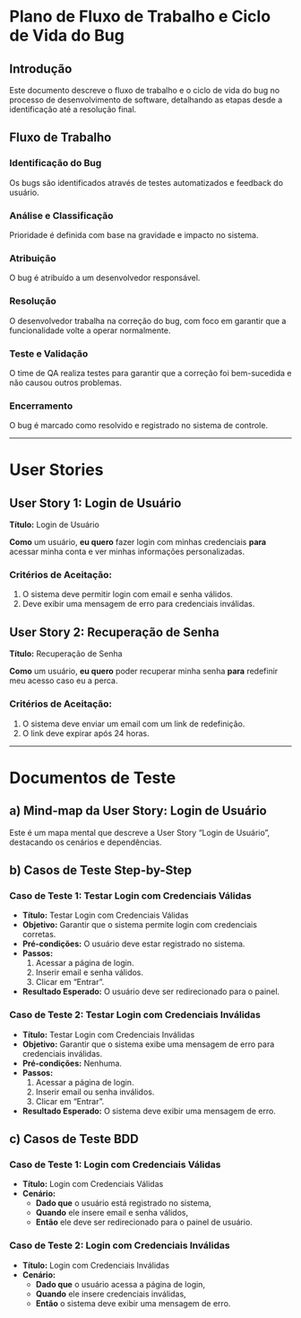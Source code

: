 # Plano de Fluxo de Trabalho e Ciclo de Vida do Bug

## Introdução
Este documento descreve o fluxo de trabalho e o ciclo de vida do bug no processo de desenvolvimento de software, detalhando as etapas desde a identificação até a resolução final.

## Fluxo de Trabalho

### Identificação do Bug
Os bugs são identificados através de testes automatizados e feedback do usuário.

### Análise e Classificação
Prioridade é definida com base na gravidade e impacto no sistema.

### Atribuição
O bug é atribuído a um desenvolvedor responsável.

### Resolução
O desenvolvedor trabalha na correção do bug, com foco em garantir que a funcionalidade volte a operar normalmente.

### Teste e Validação
O time de QA realiza testes para garantir que a correção foi bem-sucedida e não causou outros problemas.

### Encerramento
O bug é marcado como resolvido e registrado no sistema de controle.

---

# User Stories

## User Story 1: Login de Usuário
**Título:** Login de Usuário

**Como** um usuário, **eu quero** fazer login com minhas credenciais **para** acessar minha conta e ver minhas informações personalizadas.

### Critérios de Aceitação:
1. O sistema deve permitir login com email e senha válidos.
2. Deve exibir uma mensagem de erro para credenciais inválidas.

## User Story 2: Recuperação de Senha
**Título:** Recuperação de Senha

**Como** um usuário, **eu quero** poder recuperar minha senha **para** redefinir meu acesso caso eu a perca.

### Critérios de Aceitação:
1. O sistema deve enviar um email com um link de redefinição.
2. O link deve expirar após 24 horas.

---

# Documentos de Teste

## a) Mind-map da User Story: Login de Usuário
Este é um mapa mental que descreve a User Story “Login de Usuário”, destacando os cenários e dependências.

## b) Casos de Teste Step-by-Step

### Caso de Teste 1: Testar Login com Credenciais Válidas
- **Título:** Testar Login com Credenciais Válidas
- **Objetivo:** Garantir que o sistema permite login com credenciais corretas.
- **Pré-condições:** O usuário deve estar registrado no sistema.
- **Passos:**
  1. Acessar a página de login.
  2. Inserir email e senha válidos.
  3. Clicar em “Entrar”.
- **Resultado Esperado:** O usuário deve ser redirecionado para o painel.

### Caso de Teste 2: Testar Login com Credenciais Inválidas
- **Título:** Testar Login com Credenciais Inválidas
- **Objetivo:** Garantir que o sistema exibe uma mensagem de erro para credenciais inválidas.
- **Pré-condições:** Nenhuma.
- **Passos:**
  1. Acessar a página de login.
  2. Inserir email ou senha inválidos.
  3. Clicar em “Entrar”.
- **Resultado Esperado:** O sistema deve exibir uma mensagem de erro.

## c) Casos de Teste BDD

### Caso de Teste 1: Login com Credenciais Válidas
- **Título:** Login com Credenciais Válidas
- **Cenário:**
  - **Dado que** o usuário está registrado no sistema,
  - **Quando** ele insere email e senha válidos,
  - **Então** ele deve ser redirecionado para o painel de usuário.

### Caso de Teste 2: Login com Credenciais Inválidas
- **Título:** Login com Credenciais Inválidas
- **Cenário:**
  - **Dado que** o usuário acessa a página de login,
  - **Quando** ele insere credenciais inválidas,
  - **Então** o sistema deve exibir uma mensagem de erro.
